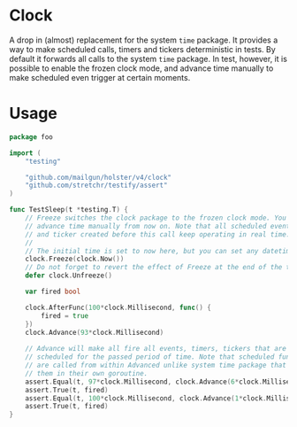 # Clock

A drop in (almost) replacement for the system `time` package. It provides a way
to make scheduled calls, timers and tickers deterministic in tests. By default
it forwards all calls to the system `time` package. In test, however, it is
possible to enable the frozen clock mode, and advance time manually to make
scheduled even trigger at certain moments.

# Usage

```go
package foo

import (
    "testing"

    "github.com/mailgun/holster/v4/clock"
	"github.com/stretchr/testify/assert"
)

func TestSleep(t *testing.T) {
    // Freeze switches the clock package to the frozen clock mode. You need to
    // advance time manually from now on. Note that all scheduled events, timers
    // and ticker created before this call keep operating in real time.
    //
    // The initial time is set to now here, but you can set any datetime.
    clock.Freeze(clock.Now())
    // Do not forget to revert the effect of Freeze at the end of the test.
    defer clock.Unfreeze()

    var fired bool

    clock.AfterFunc(100*clock.Millisecond, func() {
        fired = true
    })
    clock.Advance(93*clock.Millisecond)
    
    // Advance will make all fire all events, timers, tickers that are
    // scheduled for the passed period of time. Note that scheduled functions
    // are called from within Advanced unlike system time package that calls
    // them in their own goroutine.
    assert.Equal(t, 97*clock.Millisecond, clock.Advance(6*clock.Millisecond))
    assert.True(t, fired)
    assert.Equal(t, 100*clock.Millisecond, clock.Advance(1*clock.Millisecond))
    assert.True(t, fired)
}
```
